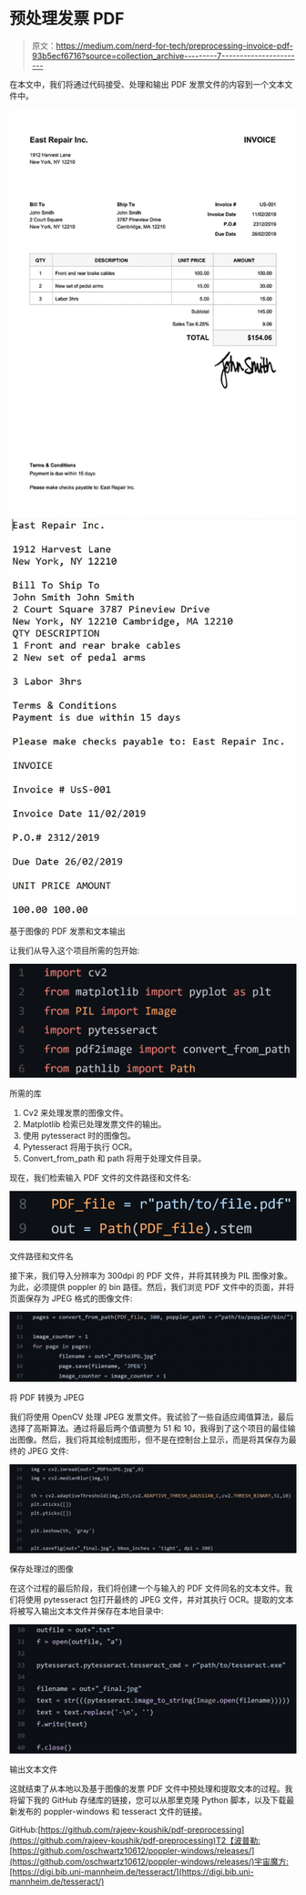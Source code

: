 # 预处理发票 PDF

> 原文：<https://medium.com/nerd-for-tech/preprocessing-invoice-pdf-93b5ecf6716?source=collection_archive---------7----------------------->

在本文中，我们将通过代码接受、处理和输出 PDF 发票文件的内容到一个文本文件中。

![](img/0a3fb8dd3e2502b36f5bbecb41771b76.png)![](img/6c7ad01b7003692a06392e658e630b28.png)

基于图像的 PDF 发票和文本输出

让我们从导入这个项目所需的包开始:

![](img/3934837b32e6616f68c9f643dc92e30a.png)

所需的库

1.  Cv2 来处理发票的图像文件。
2.  Matplotlib 检索已处理发票文件的输出。
3.  使用 pytesseract 时的图像包。
4.  Pytesseract 将用于执行 OCR。
5.  Convert_from_path 和 path 将用于处理文件目录。

现在，我们检索输入 PDF 文件的文件路径和文件名:

![](img/f61b460a312709905d808cec36caa500.png)

文件路径和文件名

接下来，我们导入分辨率为 300dpi 的 PDF 文件，并将其转换为 PIL 图像对象。为此，必须提供 poppler 的 bin 路径。然后，我们浏览 PDF 文件中的页面，并将页面保存为 JPEG 格式的图像文件:

![](img/5a14761a1c44c4e2c9041d45756bc9af.png)

将 PDF 转换为 JPEG

我们将使用 OpenCV 处理 JPEG 发票文件。我试验了一些自适应阈值算法，最后选择了高斯算法。通过将最后两个值调整为 51 和 10，我得到了这个项目的最佳输出图像。然后，我们将其绘制成图形，但不是在控制台上显示，而是将其保存为最终的 JPEG 文件:

![](img/795ae2cc1a9f7059cbb845dc6d90c689.png)

保存处理过的图像

在这个过程的最后阶段，我们将创建一个与输入的 PDF 文件同名的文本文件。我们将使用 pytesseract 包打开最终的 JPEG 文件，并对其执行 OCR。提取的文本将被写入输出文本文件并保存在本地目录中:

![](img/823d0cc5b651bd57c4657708c2ce8393.png)

输出文本文件

这就结束了从本地以及基于图像的发票 PDF 文件中预处理和提取文本的过程。我将留下我的 GitHub 存储库的链接，您可以从那里克隆 Python 脚本，以及下载最新发布的 poppler-windows 和 tesseract 文件的链接。

GitHub:[https://github.com/rajeev-koushik/pdf-preprocessing](https://github.com/rajeev-koushik/pdf-preprocessing)T2【波普勒:[https://github.com/oschwartz10612/poppler-windows/releases/](https://github.com/oschwartz10612/poppler-windows/releases/)宇宙魔方:[https://digi.bib.uni-mannheim.de/tesseract/](https://digi.bib.uni-mannheim.de/tesseract/)